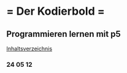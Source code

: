 # = Der Kodierbold =

## Programmieren lernen mit p5


<p><a href="/HTML/001.html">Inhaltsverzeichnis</a></p>

### 24 05 12